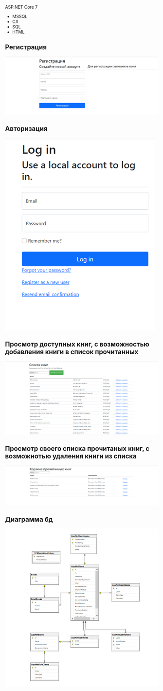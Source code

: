  ASP.NET Core 7
* MSSQL
* С#
* SQL
* HTML
  
## Регистрация
![Registration](https://github.com/Maxsim2203/BookClub/blob/master/registation.png)
## Авторизация
![Login](https://github.com/Maxsim2203/BookClub/blob/master/Login.png)
## Просмотр доступных книг, с возможностью добавления книги в список прочитанных
![Diagramm](https://github.com/Maxsim2203/BookClub/blob/master/main%20window.png)

## Просмотр своего списка прочитаных книг, с возможнотью удаления книги из списка
![Diagramm](https://github.com/Maxsim2203/BookClub/blob/master/Index.png)

## Диаграмма бд
![Diagramm](https://github.com/Maxsim2203/BookClub/blob/master/diagramm%20bd%20.png)
